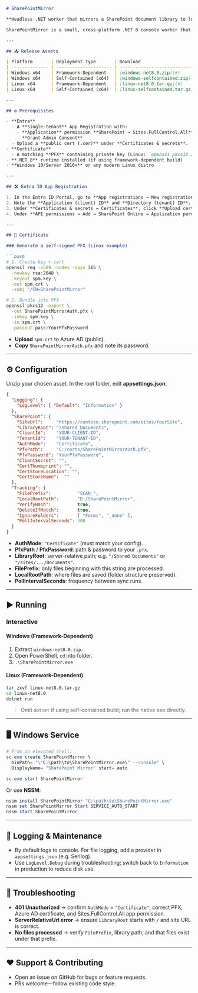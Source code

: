 ````markdown
# SharePointMirror

**Headless .NET worker that mirrors a SharePoint document library to local storage**

SharePointMirror is a small, cross-platform .NET 8 console worker that polls a SharePoint Online library, downloads new files matching a configurable prefix (recursively through folders), optionally verifies their SHA-256 hash, deletes originals if desired, and preserves folder structure on disk. It runs on Linux or Windows—either interactively or as a service.

---

## 📥 Release Assets

| Platform       | Deployment Type       | Download                                                             |
| -------------- | --------------------- | -------------------------------------------------------------------- |
| Windows x64    | Framework-Dependent   | [windows-net8.0.zip](#)                                              |
| Windows x64    | Self-Contained (x64)  | [windows-selfcontained.zip](#)                                       |
| Linux x64      | Framework-Dependent   | [linux-net8.0.tar.gz](#)                                             |
| Linux x64      | Self-Contained (x64)  | [linux-selfcontained.tar.gz](#)                                      |

---

## ⚙️ Prerequisites

- **Entra**  
  - A **single-tenant** App Registration with:  
    - **Application** permission **SharePoint → Sites.FullControl.All**  
    - **Grant Admin Consent**  
  - Upload a **public cert (.cer)** under **Certificates & secrets**.  
- **Certificate**  
  - A matching **PFX** containing private key (Linux: `openssl pkcs12 …`, Windows: Certificate MMC → Export)  
- **.NET 8** runtime installed (if using framework-dependent build)  
- **Windows 10/Server 2016+** or any modern Linux distro  

---

## 🛠️ Entra ID App Registration

1. In the Entra ID Portal, go to **App registrations → New registration**.  
2. Note the **Application (client) ID** and **Directory (tenant) ID**.  
3. Under **Certificates & secrets → Certificates**, click **Upload certificate** and import your `.cer`.  
4. Under **API permissions → Add → SharePoint Online → Application permissions**, check **Sites.FullControl.All**, then **Grant admin consent**.  

---

## 🔐 Certificate

### Generate a self-signed PFX (Linux example)

```bash
# 1. Create key + cert
openssl req -x509 -nodes -days 365 \
  -newkey rsa:2048 \
  -keyout spm.key \
  -out spm.crt \
  -subj "/CN=SharePointMirror"

# 2. Bundle into PFX
openssl pkcs12 -export \
  -out SharePointMirrorAuth.pfx \
  -inkey spm.key \
  -in spm.crt \
  -passout pass:YourPfxPassword
````

* **Upload** `spm.crt` to Azure AD (public).
* **Copy** `SharePointMirrorAuth.pfx` and note its password.

---

## ⚙️ Configuration

Unzip your chosen asset. In the root folder, edit **appsettings.json**:

```json
{
  "Logging": {
    "LogLevel": { "Default": "Information" }
  },
  "SharePoint": {
    "SiteUrl":     "https://contoso.sharepoint.com/sites/YourSite",
    "LibraryRoot": "/Shared Documents",
    "ClientId":    "YOUR-CLIENT-ID",
    "TenantId":    "YOUR-TENANT-ID",
    "AuthMode":    "Certificate",
    "PfxPath":     "C:/certs/SharePointMirrorAuth.pfx",
    "PfxPassword": "YourPfxPassword",
    "ClientSecret": "",
    "CertThumbprint": "",
    "CertStoreLocation": "",
    "CertStoreName":  ""
  },
  "Tracking": {
    "FilePrefix":          "SCAN_",
    "LocalRootPath":       "D:/SharePointMirror",
    "VerifyHash":          true,
    "DeleteIfMatch":       true,
    "IgnoreFolders":       [ "Forms", "_done" ],
    "PollIntervalSeconds": 300
  }
}
```

* **AuthMode**: `"Certificate"` (must match your config).
* **PfxPath** / **PfxPassword**: path & password to your `.pfx`.
* **LibraryRoot**: server-relative path; e.g. `"/Shared Documents"` or `"/sites/.../Documents"`.
* **FilePrefix**: only files beginning with this string are processed.
* **LocalRootPath**: where files are saved (folder structure preserved).
* **PollIntervalSeconds**: frequency between sync runs.

---

## ▶️ Running

### Interactive

#### Windows (Framework-Dependent)

1. Extract `windows-net8.0.zip`.
2. Open PowerShell, `cd` into folder.
3. `.\SharePointMirror.exe`

#### Linux (Framework-Dependent)

```bash
tar zxvf linux-net8.0.tar.gz
cd linux-net8.0
dotnet run
```

> Omit `dotnet` if using self-contained build; run the native exe directly.

---

## 🖥️ Windows Service

```powershell
# From an elevated shell:
sc.exe create SharePointMirror \
  binPath= "\"C:\path\to\SharePointMirror.exe\" --console" \
  DisplayName= "SharePoint Mirror" start= auto

sc.exe start SharePointMirror
```

Or use **NSSM**:

```powershell
nssm install SharePointMirror "C:\path\to\SharePointMirror.exe"
nssm set SharePointMirror Start SERVICE_AUTO_START
nssm start SharePointMirror
```

---

## 📖 Logging & Maintenance

* By default logs to console. For file logging, add a provider in `appsettings.json` (e.g. Serilog).
* Use `LogLevel.Debug` during troubleshooting; switch back to `Information` in production to reduce disk use.

---

## 🐞 Troubleshooting

* **401 Unauthorized** → confirm `AuthMode` = `"Certificate"`, correct PFX, Azure AD certificate, and Sites.FullControl.All app permission.
* **ServerRelativeUrl error** → ensure `LibraryRoot` starts with `/` and site URL is correct.
* **No files processed** → verify `FilePrefix`, library path, and that files exist under that prefix.

---

## ❤️ Support & Contributing

* Open an issue on GitHub for bugs or feature requests.
* PRs welcome—follow existing code style.


```
```
